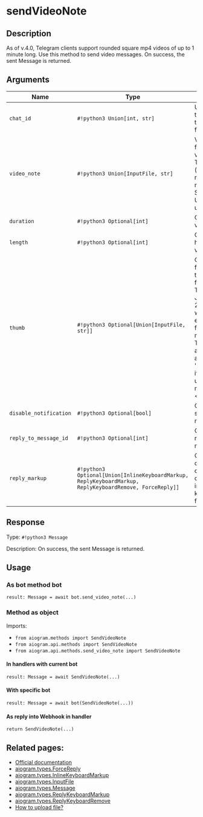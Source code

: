 # sendVideoNote

## Description

As of v.4.0, Telegram clients support rounded square mp4 videos of up to 1 minute long. Use this method to send video messages. On success, the sent Message is returned.


## Arguments

| Name | Type | Description |
| - | - | - |
| `chat_id` | `#!python3 Union[int, str]` | Unique identifier for the target chat or username of the target channel (in the format @channelusername) |
| `video_note` | `#!python3 Union[InputFile, str]` | Video note to send. Pass a file_id as String to send a video note that exists on the Telegram servers (recommended) or upload a new video using multipart/form-data.. Sending video notes by a URL is currently unsupported |
| `duration` | `#!python3 Optional[int]` | Optional. Duration of sent video in seconds |
| `length` | `#!python3 Optional[int]` | Optional. Video width and height, i.e. diameter of the video message |
| `thumb` | `#!python3 Optional[Union[InputFile, str]]` | Optional. Thumbnail of the file sent; can be ignored if thumbnail generation for the file is supported server-side. The thumbnail should be in JPEG format and less than 200 kB in size. A thumbnail‘s width and height should not exceed 320. Ignored if the file is not uploaded using multipart/form-data. Thumbnails can’t be reused and can be only uploaded as a new file, so you can pass 'attach://<file_attach_name>' if the thumbnail was uploaded using multipart/form-data under <file_attach_name>. |
| `disable_notification` | `#!python3 Optional[bool]` | Optional. Sends the message silently. Users will receive a notification with no sound. |
| `reply_to_message_id` | `#!python3 Optional[int]` | Optional. If the message is a reply, ID of the original message |
| `reply_markup` | `#!python3 Optional[Union[InlineKeyboardMarkup, ReplyKeyboardMarkup, ReplyKeyboardRemove, ForceReply]]` | Optional. Additional interface options. A JSON-serialized object for an inline keyboard, custom reply keyboard, instructions to remove reply keyboard or to force a reply from the user. |



## Response

Type: `#!python3 Message`

Description: On success, the sent Message is returned.


## Usage


### As bot method bot

```python3
result: Message = await bot.send_video_note(...)
```

### Method as object

Imports:

- `from aiogram.methods import SendVideoNote`
- `from aiogram.api.methods import SendVideoNote`
- `from aiogram.api.methods.send_video_note import SendVideoNote`

#### In handlers with current bot
```python3
result: Message = await SendVideoNote(...)
```

#### With specific bot
```python3
result: Message = await bot(SendVideoNote(...))
```
#### As reply into Webhook in handler
```python3
return SendVideoNote(...)
```



## Related pages:

- [Official documentation](https://core.telegram.org/bots/api#sendvideonote)
- [aiogram.types.ForceReply](../types/force_reply.md)
- [aiogram.types.InlineKeyboardMarkup](../types/inline_keyboard_markup.md)
- [aiogram.types.InputFile](../types/input_file.md)
- [aiogram.types.Message](../types/message.md)
- [aiogram.types.ReplyKeyboardMarkup](../types/reply_keyboard_markup.md)
- [aiogram.types.ReplyKeyboardRemove](../types/reply_keyboard_remove.md)
- [How to upload file?](../sending_files.md)
